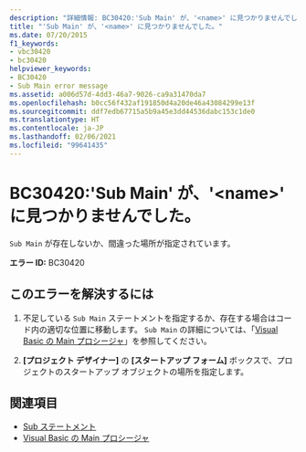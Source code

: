 ```yaml
---
description: "詳細情報: BC30420:'Sub Main' が、'<name>' に見つかりませんでした"
title: "'Sub Main' が、'<name>' に見つかりませんでした。"
ms.date: 07/20/2015
f1_keywords:
- vbc30420
- bc30420
helpviewer_keywords:
- BC30420
- Sub Main error message
ms.assetid: a006d57d-4dd3-46a7-9026-ca9a31470da7
ms.openlocfilehash: b0cc56f432af191850d4a20de46a43084299e13f
ms.sourcegitcommit: ddf7edb67715a5b9a45e3dd44536dabc153c1de0
ms.translationtype: HT
ms.contentlocale: ja-JP
ms.lasthandoff: 02/06/2021
ms.locfileid: "99641435"
---
```

# <a name="bc30420-sub-main-was-not-found-in-name"></a>BC30420:'Sub Main' が、'\<name>' に見つかりませんでした。

`Sub Main` が存在しないか、間違った場所が指定されています。

 **エラー ID:** BC30420

## <a name="to-correct-this-error"></a>このエラーを解決するには

1. 不足している `Sub Main` ステートメントを指定するか、存在する場合はコード内の適切な位置に移動します。 `Sub Main` の詳細については、「[Visual Basic の Main プロシージャ](../../programming-guide/program-structure/main-procedure.md)」を参照してください。

2. **[プロジェクト デザイナー]** の **[スタートアップ フォーム]** ボックスで、プロジェクトのスタートアップ オブジェクトの場所を指定します。

## <a name="see-also"></a>関連項目

- [Sub ステートメント](../statements/sub-statement.md)
- [Visual Basic の Main プロシージャ](../../programming-guide/program-structure/main-procedure.md)
